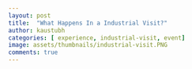 ```yaml
---
layout: post
title:  "What Happens In a Industrial Visit?"
author: kaustubh
categories: [ experience, industrial-visit, event]
image: assets/thumbnails/industrial-visit.PNG
comments: true
---
```


